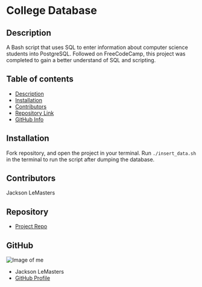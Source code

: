 # **College Database**
## Description 
A Bash script that uses SQL to enter information about computer science students into PostgreSQL. Followed on FreeCodeCamp, this project was completed to gain a better understand of SQL and scripting.
## Table of contents
- [Description](#Description)
- [Installation](#Installation)
- [Contributors](#Contributors)
- [Repository Link](#Repository)
- [GitHub Info](#GitHub) 
## Installation
Fork repository, and open the project in your terminal. Run ```./insert_data.sh``` in the terminal to run the script after dumping the database.
## Contributors
Jackson LeMasters
## Repository
- [Project Repo](https://github.com/tf-jlemasters/college_db)
## GitHub
![Image of me](https://avatars.githubusercontent.com/u/82251556?v=4)
- Jackson LeMasters
- [GitHub Profile](https://github.com/tf-jlemasters)
